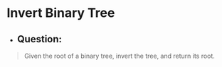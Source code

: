 # Invert Binary Tree
- ## Question:
>Given the root of a binary tree, invert the tree, and return its root.


